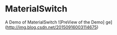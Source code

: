 # MaterialSwitch
A Demo of MaterialSwitch
![PreView of the Demo] ge](http://img.blog.csdn.net/20150916003114675)
